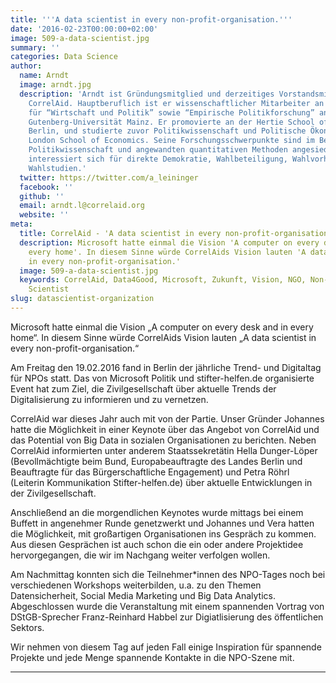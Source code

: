 ```yaml
---
title: '''A data scientist in every non-profit-organisation.'''
date: '2016-02-23T00:00:00+02:00'
image: 509-a-data-scientist.jpg
summary: ''
categories: Data Science
author:
  name: Arndt
  image: arndt.jpg
  description: 'Arndt ist Gründungsmitglied und derzeitiges Vorstandsmitglied von
    CorrelAid. Hauptberuflich ist er wissenschaftlicher Mitarbeiter an den Lehrstühlen
    für “Wirtschaft und Politik” sowie “Empirische Politikforschung” an der Johannes
    Gutenberg-Universität Mainz. Er promovierte an der Hertie School of Governance,
    Berlin, und studierte zuvor Politikwissenschaft und Politische Ökonomie an der
    London School of Economics. Seine Forschungsschwerpunkte sind im Bereich der Vergleichenden
    Politikwissenschaft und angewandten quantitativen Methoden angesiedelt: Arndt
    interessiert sich für direkte Demokratie, Wahlbeteiligung, Wahlvorhersagen und
    Wahlstudien.'
  twitter: https://twitter.com/a_leininger
  facebook: ''
  github: ''
  email: arndt.l@correlaid.org
  website: ''
meta:
  title: CorrelAid - 'A data scientist in every non-profit-organisation.'
  description: Microsoft hatte einmal die Vision 'A computer on every desk and in
    every home'. In diesem Sinne würde CorrelAids Vision lauten 'A data scientist
    in every non-profit-organisation.'
  image: 509-a-data-scientist.jpg
  keywords: CorrelAid, Data4Good, Microsoft, Zukunft, Vision, NGO, Non-Profit, Data
    Scientist
slug: datascientist-organization
---
```


Microsoft hatte einmal die Vision „A computer on every desk and in every
home“. In diesem Sinne würde CorrelAids Vision lauten „A data scientist
in every non-profit-organisation.“

Am Freitag den 19.02.2016 fand in Berlin der jährliche Trend- und
Digitaltag für NPOs statt. Das von Microsoft Politik und
stifter-helfen.de organisierte Event hat zum Ziel, die Zivilgesellschaft
über aktuelle Trends der Digitalisierung zu informieren und zu
vernetzen.

CorrelAid war dieses Jahr auch mit von der Partie. Unser Gründer
Johannes hatte die Möglichkeit in einer Keynote über das Angebot von
CorrelAid und das Potential von Big Data in sozialen Organisationen zu
berichten. Neben CorrelAid informierten unter anderem Staatssekretätin
Hella Dunger-Löper (Bevollmächtigte beim Bund, Europabeauftragte des
Landes Berlin und Beauftragte für das Bürgerschaftliche Engagement) und
Petra Röhrl (Leiterin Kommunikation Stifter-helfen.de) über aktuelle
Entwicklungen in der Zivilgesellschaft.

Anschließend an die morgendlichen Keynotes wurde mittags bei einem
Buffett in angenehmer Runde genetzwerkt und Johannes und Vera hatten die
Möglichkeit, mit großartigen Organisationen ins Gespräch zu kommen. Aus
diesen Gesprächen ist auch schon die ein oder andere Projektidee
hervorgegangen, die wir im Nachgang weiter verfolgen wollen.

Am Nachmittag konnten sich die Teilnehmer\*innen des NPO-Tages noch bei
verschiedenen Workshops weiterbilden, u.a. zu den Themen
Datensicherheit, Social Media Marketing und Big Data Analytics.
Abgeschlossen wurde die Veranstaltung mit einem spannenden Vortrag von
DStGB-Sprecher Franz-Reinhard Habbel zur Digiatlisierung des
öffentlichen Sektors.

Wir nehmen von diesem Tag auf jeden Fall einige Inspiration für
spannende Projekte und jede Menge spannende Kontakte in die NPO-Szene
mit.

------------------------------------------------------------------------



